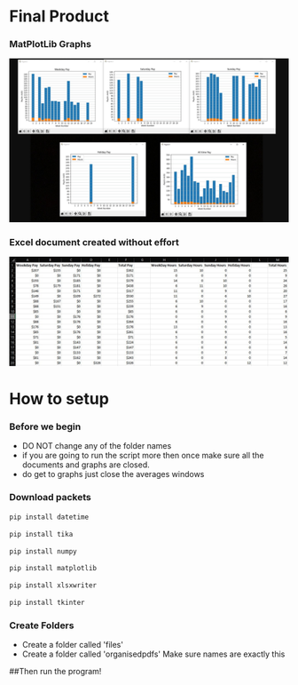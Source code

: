 # Final Product
### MatPlotLib Graphs 
![alt text](https://github.com/Kamushy/Deputy-payslips-data-grab-and-graph/blob/main/Graphs.jpg?raw=true)
### Excel document created without effort
![alt text](https://github.com/Kamushy/Deputy-payslips-data-grab-and-graph/blob/main/Excel%20document.jpg?raw=true)
# How to setup
### Before we begin
- DO NOT change any of the folder names
- if you are going to run the script more then once make sure all the documents and graphs are closed.
- do get to graphs just close the averages windows
### Download packets
```ruby
pip install datetime
```
```ruby
pip install tika
```
```ruby
pip install numpy
```
```ruby
pip install matplotlib
```
```ruby
pip install xlsxwriter
```
```ruby
pip install tkinter
```
### Create Folders
- Create a folder called 'files'
- Create a folder called 'organisedpdfs'
Make sure names are exactly this

##Then run the program!
